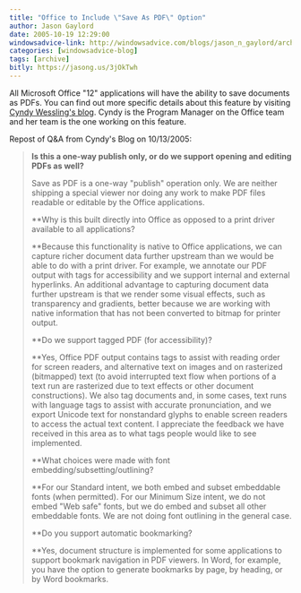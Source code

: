 ```yaml
---
title: "Office to Include \"Save As PDF\" Option"
author: Jason Gaylord
date: 2005-10-19 12:29:00
windowsadvice-link: http://windowsadvice.com/blogs/jason_n_gaylord/archive/2005/10/19/Office-12-Save-As-PDF-Announced.aspx
categories: [windowsadvice-blog]
tags: [archive]
bitly: https://jasong.us/3jOkTwh
---
```


All Microsoft Office "12" applications will have the ability to save documents as PDFs. You can find out more specific details about this feature by visiting [Cyndy Wessling's blog](http://blogs.msdn.com/cyndy_wessling/default.aspx). Cyndy is the Program Manager on the Office team and her team is the one working on this feature.  
  
Repost of Q&A from Cyndy's Blog on 10/13/2005:  
  
> **Is this a one-way publish only, or do we support opening and editing PDFs as well?**  
>   
> Save as PDF is a one-way "publish" operation only. We are neither shipping a special viewer nor doing any work to make PDF files readable or editable by the Office applications.  
>   
> **Why is this built directly into Office as opposed to a print driver available to all applications?  
>   
> **Because this functionality is native to Office applications, we can capture richer document data further upstream than we would be able to do with a print driver. For example, we annotate our PDF output with tags for accessibility and we support internal and external hyperlinks. An additional advantage to capturing document data further upstream is that we render some visual effects, such as transparency and gradients, better because we are working with native information that has not been converted to bitmap for printer output.  
>   
> **Do we support tagged PDF (for accessibility)?  
>   
> **Yes, Office PDF output contains tags to assist with reading order for screen readers, and alternative text on images and on rasterized (bitmapped) text (to avoid interrupted text flow when portions of a text run are rasterized due to text effects or other document constructions). We also tag documents and, in some cases, text runs with language tags to assist with accurate pronunciation, and we export Unicode text for nonstandard glyphs to enable screen readers to access the actual text content. I appreciate the feedback we have received in this area as to what tags people would like to see implemented.  
>   
> **What choices were made with font embedding/subsetting/outlining?  
>   
> **For our Standard intent, we both embed and subset embeddable fonts (when permitted). For our Minimum Size intent, we do not embed "Web safe" fonts, but we do embed and subset all other embeddable fonts. We are not doing font outlining in the general case.  
>   
> **Do you support automatic bookmarking?  
>   
> **Yes, document structure is implemented for some applications to support bookmark navigation in PDF viewers. In Word, for example, you have the option to generate bookmarks by page, by heading, or by Word bookmarks.